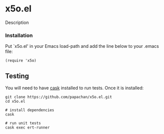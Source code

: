 # x5o.el

Description

### Installation

Put `x5o.el' in your Emacs load-path and add the line below to your .emacs file:

```
(require 'x5o)
```

## Testing
You will need to have [cask](https://github.com/cask/cask) installed to run tests. Once it is installed:

```
git clone https://github.com/papachan/x5o.el.git
cd x5o.el

# install dependencies
cask

# run unit tests
cask exec ert-runner

```